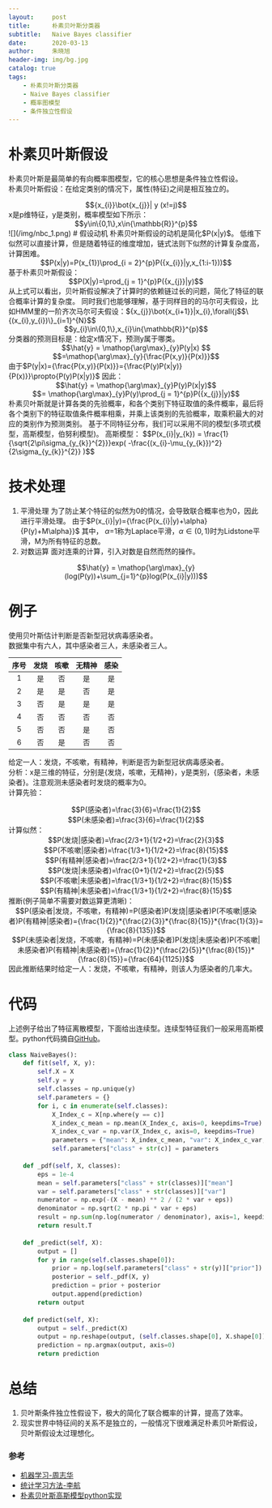 ```yaml
---
layout:     post
title:      朴素贝叶斯分类器
subtitle:   Naive Bayes classifier
date:       2020-03-13
author:     朱晓旭
header-img: img/bg.jpg
catalog: true
tags:
    - 朴素贝叶斯分类器
    - Naive Bayes classifier
    - 概率图模型
    - 条件独立性假设
---
```

# 朴素贝叶斯假设
朴素贝叶斯是最简单的有向概率图模型，它的核心思想是条件独立性假设。   
朴素贝叶斯假设：在给定类别的情况下，属性(特征)之间是相互独立的。    
<center>$${x_{i}}\bot{x_{j}}| y (x!=j)$$</center>
x是p维特征，y是类别，概率模型如下所示：   
<center>$$y\in\{0,1\},x\in{\mathbb{R}}^{p}$$</center>
![](/img/nbc_1.png)
# 假设动机 
朴素贝叶斯假设的动机是简化$P(x|y)$。     
低维下似然可以直接计算，但是随着特征的维度增加，链式法则下似然的计算复杂度高，计算困难。       
<center>$$P(x|y)=P(x_{1})\prod_{i = 2}^{p}P({x_{i}}|y,x_{1:i-1}))$$</center>
基于朴素贝叶斯假设：            
<center>$$P(X|y)=\prod_{j = 1}^{p}P({x_{j}}|y)$$</center>
从上式可以看出，贝叶斯假设解决了计算时的依赖链过长的问题，简化了特征的联合概率计算的复杂度。
同时我们也能够理解，基于同样目的的马尔可夫假设，比如HMM里的一阶齐次马尔可夫假设：${x_{j}}\bot{x_{i+1}}|x_{i},\forall{j<i}$,在给定当前状态的情况下，将来与过去相互独立，是更为宽松的假设。           
# 朴素贝叶斯分类器
数据是data:     
<center>$$\{(x_{i},y_{i})\}_{i=1}^{N}$$</center>
<center>$$y_{i}\in\{0,1\},x_{i}\in{\mathbb{R}}^{p}$$</center>
分类器的预测目标是：给定x情况下，预测y属于哪类。      
<center>$$\hat{y} = \mathop{\arg\max}_{y}P(y|x) $$</center>
<center>$$=\mathop{\arg\max}_{y}{\frac{P(x,y)}{P(x)}}$$</center>    
由于$P(y|x)={\frac{P(x,y)}{P(x)}}={\frac{P(y)P(x|y)}{P(x)}}\propto{P(y)P(x|y)}$</center>
因此：
<center>$$\hat{y} = \mathop{\arg\max}_{y}P(y)P(x|y)$$</center>
<center>$$= \mathop{\arg\max}_{y}P(y)\prod_{j = 1}^{p}P({x_{j}}|y)$$</center>
朴素贝叶斯就是计算各类的先验概率，和各个类别下特征取值的条件概率，最后将各个类别下的特征取值条件概率相乘，并乘上该类别的先验概率，取乘积最大的对应的类别作为预测类别。
基于不同特征分布，我们可以采用不同的模型(多项式模型，高斯模型，伯努利模型)。
高斯模型：
$$P(x_{i}|y_{k}) = \frac{1}{\sqrt{2\pi\sigma_{y_{k}}^{2}}}exp( -\frac{(x_{i}-\mu_{y_{k}})^2}  {2\sigma_{y_{k}}^{2}}   )$$


# 技术处理
1. 平滑处理
为了防止某个特征的似然为0的情况，会导致联合概率也为0，因此进行平滑处理。
由于$P(x_{i}|y)={\frac{P(x_{i}|y)+\alpha}{P(y)+M\alpha}}$</center>
其中， $\alpha$=1称为Laplace平滑，$\alpha\in{(0,1)}$时为Lidstone平滑，M为所有特征的总数。
2. 对数运算
面对连乘的计算，引入对数是自然而然的操作。
<center>$$\hat{y} = \mathop{\arg\max}_{y}(log(P(y))+\sum_{j=1}^{p}log(P(x_{i}|y)))$$</center>

# 例子
使用贝叶斯估计判断是否新型冠状病毒感染者。    
数据集中有六人，其中感染者三人，未感染者三人。    			

序号 | 发烧 | 咳嗽 | 无精神 | 感染 
:---: | :---: | :---: | :----: | :---:     
1 | 是 | 否 | 是 | 是 
2 | 是 | 是 | 否 | 是 
3 | 否 | 是 | 是 | 是 
4 | 否 | 否 | 否 | 否 
5 | 否 | 否 | 是 | 否 
6 | 否 | 是 | 否 | 否      

给定一人：发烧，不咳嗽，有精神，判断是否为新型冠状病毒感染者。  
分析：x是三维的特征，分别是{发烧，咳嗽，无精神}，y是类别，{感染者，未感染者}。注意观测未感染者时发烧的概率为0。   
计算先验：
<center>$$P(感染者)=\frac{3}{6}=\frac{1}{2}$$</center>
<center>$$P(未感染者)=\frac{3}{6}=\frac{1}{2}$$</center>
计算似然：
<center>$$P(发烧|感染者)=\frac{2/3+1}{1/2+2}=\frac{2}{3}$$</center>
<center>$$P(不咳嗽|感染者)=\frac{1/3+1}{1/2+2}=\frac{8}{15}$$</center>
<center>$$P(有精神|感染者)=\frac{2/3+1}{1/2+2}=\frac{1}{3}$$</center>
<center>$$P(发烧|未感染者)=\frac{0+1}{1/2+2}=\frac{2}{5}$$</center>
<center>$$P(不咳嗽|未感染者)=\frac{1/3+1}{1/2+2}=\frac{8}{15}$$</center>
<center>$$P(有精神|未感染者)=\frac{1/3+1}{1/2+2}=\frac{8}{15}$$</center>
推断(例子简单不需要对数运算更清晰)：
<center>$$P(感染者|发烧，不咳嗽，有精神)=P(感染者)P(发烧|感染者)P(不咳嗽|感染者)P(有精神|感染者)={\frac{1}{2}}*{\frac{2}{3}}*{\frac{8}{15}}*{\frac{1}{3}}={\frac{8}{135}}$$</center>
<center>$$P(未感染者|发烧，不咳嗽，有精神)=P(未感染者)P(发烧|未感染者)P(不咳嗽|未感染者)P(有精神|未感染者)={\frac{1}{2}}*{\frac{2}{5}}*{\frac{8}{15}}*{\frac{8}{15}}={\frac{64}{1125}}$$</center>
因此推断结果时给定一人：发烧，不咳嗽，有精神，则该人为感染者的几率大。


# 代码
上述例子给出了特征离散模型，下面给出连续型。连续型特征我们一般采用高斯模型。python代码摘自[GitHub](https://github.com/RRdmlearning/Machine-Learning-From-Scratch/blob/master/naive_bayes/naive_bayes.py)。
```python
class NaiveBayes():
	def fit(self, X, y):
		self.X = X
		self.y = y
		self.classes = np.unique(y)
		self.parameters = {}
		for i, c in enumerate(self.classes):
			X_Index_c = X[np.where(y == c)]
			X_index_c_mean = np.mean(X_Index_c, axis=0, keepdims=True)
			X_index_c_var = np.var(X_Index_c, axis=0, keepdims=True)
			parameters = {"mean": X_index_c_mean, "var": X_index_c_var, "prior": X_Index_c.shape[0] / X.shape[0]}
			self.parameters["class" + str(c)] = parameters
	
	def _pdf(self, X, classes):
		eps = 1e-4
		mean = self.parameters["class" + str(classes)]["mean"]
		var = self.parameters["class" + str(classes)]["var"]
		numerator = np.exp(-(X - mean) ** 2 / (2 * var + eps))
		denominator = np.sqrt(2 * np.pi * var + eps)
		result = np.sum(np.log(numerator / denominator), axis=1, keepdims=True)
		return result.T
	
	def _predict(self, X):
		output = []
		for y in range(self.classes.shape[0]):
			prior = np.log(self.parameters["class" + str(y)]["prior"])
			posterior = self._pdf(X, y)
			prediction = prior + posterior
			output.append(prediction)
		return output
	
	def predict(self, X):
		output = self._predict(X)
		output = np.reshape(output, (self.classes.shape[0], X.shape[0]))
		prediction = np.argmax(output, axis=0)
		return prediction
```


# 总结
1. 贝叶斯条件独立性假设下，极大的简化了联合概率的计算，提高了效率。
2. 现实世界中特征间的关系不是独立的，一般情况下很难满足朴素贝叶斯假设，贝叶斯假设太过理想化。



### 参考
- [机器学习-周志华](https://github.com/Mikoto10032/DeepLearning/blob/master/books/%E6%9C%BA%E5%99%A8%E5%AD%A6%E4%B9%A0%E5%91%A8%E5%BF%97%E5%8D%8E.pdf)
- [统计学习方法-李航](http://www.dgt-factory.com/uploads/2018/07/0725/%E7%BB%9F%E8%AE%A1%E5%AD%A6%E4%B9%A0%E6%96%B9%E6%B3%95.pdf)
- [朴素贝叶斯高斯模型python实现](https://github.com/RRdmlearning/Machine-Learning-From-Scratch/blob/master/naive_bayes/naive_bayes.py)
